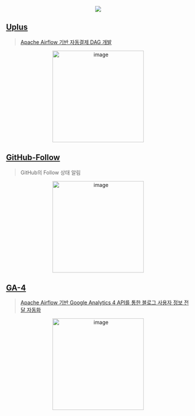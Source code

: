 <div align = "center">
    <a href = "https://airflow.zerohertz.xyz">
        <img src="https://img.shields.io/badge/Apache Airflow-DAGS-800a0a?style=for-the-badge&logo=Apache Airflow&logoColor=white"/>
    </a>
</div>

## [Uplus](https://github.com/Zerohertz/airflow-dags/blob/main/Uplus.py)

> [Apache Airflow 기반 자동결제 DAG 개발](https://zerohertz.github.io/airflow-auto-payment/)

<div align = "center">
    <img width="250" alt="image" src="https://github.com/Zerohertz/Zerohertz/assets/42334717/c4cac86f-c480-42de-8415-5b90f6390242">
</div>

## [GitHub-Follow](https://github.com/Zerohertz/airflow-dags/blob/main/GitHubFollow.py)

> GitHub의 Follow 상태 알림

<div align = "center">
    <img width="250" alt="image" src="https://github.com/Zerohertz/Zerohertz/assets/42334717/f2de9d94-7de3-4905-a4b3-69739a167d24">
</div>

## [GA-4](https://github.com/Zerohertz/airflow-dags/blob/main/GA4.py)

> [Apache Airflow 기반 Google Analytics 4 API를 통한 블로그 사용자 정보 전달 자동화](https://zerohertz.github.io/airflow-ga4-api/)

<div align = "center">
    <img width="250" alt="image" src="https://github.com/Zerohertz/Zerohertz/assets/42334717/600b871f-0ea0-4b69-a8af-316a5f1a7a72">
</div>